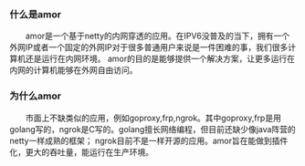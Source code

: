 ### 什么是amor
&emsp;&emsp;amor是一个基于netty的内网穿透的应用。在IPV6没普及的当下，拥有一个外网IP或者一个固定的外网IP对于很多普通用户来说是一件困难的事，我们很多计算机还是运行在内网环境。
amor的目的是能够提供一个解决方案，让更多运行在内网的计算机能够在外网自由访问。

### 为什么amor
&emsp;&emsp;市面上不缺类似的应用，例如goproxy,frp,ngrok。其中goproxy,frp是用golang写的，ngrok是C写的。golang擅长网络编程，但目前还缺少像java阵营的netty一样成熟的框架；
ngrok目前不是一样开源的应用。amor旨在能做到插件化，更大的吞吐量，能运行在生产环境。